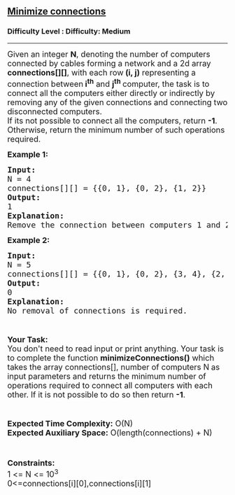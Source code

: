 <h2><a href="https://www.geeksforgeeks.org/problems/minimize-connections/1">Minimize connections</a></h2><h3>Difficulty Level : Difficulty: Medium</h3><hr><div class="problems_problem_content__Xm_eO"><p><span style="font-size: 18px;">Given an integer <strong>N</strong>, denoting the number of computers connected by cables forming a network and a 2d array <strong>connections[][]</strong>, with each row<strong>&nbsp;(i, j)</strong>&nbsp;representing a connection between<strong>&nbsp;i<sup>th</sup></strong>&nbsp;and&nbsp;<strong>j<sup>th</sup>&nbsp;</strong>computer, the task is to connect all the computers either directly or indirectly by removing any of the given connections and connecting two disconnected computers.&nbsp;<br>If its not possible to connect all the computers, return <strong>-1</strong>.&nbsp;<br>Otherwise, return the minimum number of such operations required.</span></p>
<p><strong><span style="font-size: 18px;">Example 1:</span></strong></p>
<pre><span style="font-size: 18px;"><strong>Input:</strong>
N = 4 
connections[][] = {{0, 1}, {0, 2}, {1, 2}}
<strong>Output:</strong>
1
<strong>Explanation:</strong> 
Remove the connection between computers 1 and 2 and connect computers 1 and 3.</span></pre>
<p><strong><span style="font-size: 18px;">Example 2:</span></strong></p>
<pre><span style="font-size: 18px;"><strong>Input:</strong>
N = 5
connections[][] = {{0, 1}, {0, 2}, {3, 4}, {2, 3}}
<strong>Output:</strong>
0
<strong>Explanation:</strong>
No removal of connections is required.</span></pre>
<p>&nbsp;</p>
<p><span style="font-size: 18px;"><strong>Your Task:&nbsp;&nbsp;</strong><br>You don't need to read input or print anything. Your task is to complete the function <strong>minimizeConnections()</strong>&nbsp;which takes the array connections[], number of computers N<strong>&nbsp;</strong>as input parameters and returns the minimum number of operations required to connect all computers with each other. If it&nbsp;is not possible to do so then&nbsp;return&nbsp;<strong>-1</strong>.</span></p>
<p>&nbsp;</p>
<p><span style="font-size: 18px;"><strong>Expected Time Complexity:</strong>&nbsp;O(N)<br><strong>Expected Auxiliary Space:</strong> O(length(connections) + N)</span><br><br>&nbsp;</p>
<p><span style="font-size: 18px;"><strong>Constraints:</strong><br>1 &lt;= N &lt;= 10<sup>3</sup><br>0&lt;=connections[i][0],connections[i][1]</span></p>
<p><span style="font-size: 18px;">&nbsp;</span></p></div>